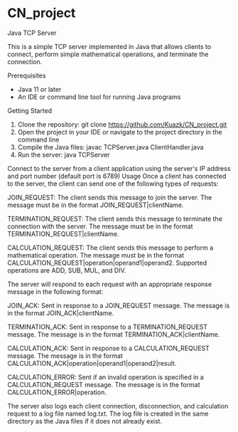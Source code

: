 # CN_project
Java TCP Server

This is a simple TCP server implemented in Java that allows clients to connect, perform simple mathematical operations, and terminate the connection.

Prerequisites
* Java 11 or later
* An IDE or command line tool for running Java programs

Getting Started
1. Clone the repository: git clone https://github.com/Kuazk/CN_project.git
2. Open the project in your IDE or navigate to the project directory in the command line
3. Compile the Java files: javac TCPServer.java ClientHandler.java
4. Run the server: java TCPServer

Connect to the server from a client application using the server's IP address and port number (default port is 6789)
Usage
Once a client has connected to the server, the client can send one of the following types of requests:

JOIN_REQUEST: The client sends this message to join the server. The message must be in the format JOIN_REQUEST|clientName.

TERMINATION_REQUEST: The client sends this message to terminate the connection with the server. The message must be in the format TERMINATION_REQUEST|clientName.

CALCULATION_REQUEST: The client sends this message to perform a mathematical operation. The message must be in the format CALCULATION_REQUEST|operation|operand1|operand2. Supported operations are ADD, SUB, MUL, and DIV.

The server will respond to each request with an appropriate response message in the following format:

JOIN_ACK: Sent in response to a JOIN_REQUEST message. The message is in the format JOIN_ACK|clientName.

TERMINATION_ACK: Sent in response to a TERMINATION_REQUEST message. The message is in the format TERMINATION_ACK|clientName.

CALCULATION_ACK: Sent in response to a CALCULATION_REQUEST message. The message is in the format CALCULATION_ACK|operation|operand1|operand2|result.

CALCULATION_ERROR: Sent if an invalid operation is specified in a CALCULATION_REQUEST message. The message is in the format CALCULATION_ERROR|operation.

The server also logs each client connection, disconnection, and calculation request to a log file named log.txt. The log file is created in the same directory as the Java files if it does not already exist.